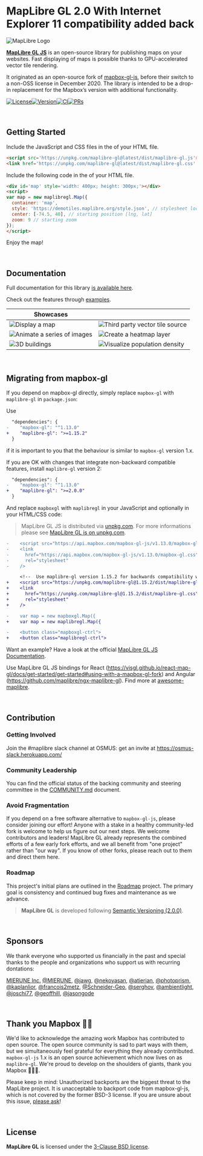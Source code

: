 # MapLibre GL 2.0 With Internet Explorer 11 compatibility added back
![MapLibre Logo](https://maplibre.org/img/maplibre-logo-big.svg)

**[MapLibre GL JS](https://maplibre.org/maplibre-gl-js-docs/api/)** is an open-source library for publishing maps on your websites. Fast displaying of maps is possible thanks to GPU-accelerated vector tile rendering. 

It originated as an open-source fork of [mapbox-gl-js](https://github.com/mapbox/mapbox-gl-js), before their switch to a non-OSS license in December 2020. The library is intended to be a drop-in replacement for the Mapbox’s version with additional functionality.

[![License](https://img.shields.io/badge/License-BSD_3--Clause-blue.svg?style=flat)](LICENSE.txt)[![Version](https://img.shields.io/npm/v/maplibre-gl?style=flat)](https://www.npmjs.com/package/maplibre-gl)[![CI](https://github.com/maplibre/maplibre-gl-js/actions/workflows/ci.yml/badge.svg)](https://github.com/maplibre/maplibre-gl-js/actions/workflows/ci.yml)[![PRs](https://img.shields.io/badge/PRs-welcome-brightgreen.svg?style=flat)](https://opensource.org/licenses/BSD-3-Clause)

<br />

## Getting Started

Include the JavaScript and CSS files in the <head> of your HTML file.

``` html
<script src='https://unpkg.com/maplibre-gl@latest/dist/maplibre-gl.js'></script>
<link href='https://unpkg.com/maplibre-gl@latest/dist/maplibre-gl.css' rel='stylesheet' />
```

Include the following code in the <body> of your HTML file.

``` html
<div id='map' style='width: 400px; height: 300px;'></div>
<script>
var map = new maplibregl.Map({
  container: 'map',
  style: 'https://demotiles.maplibre.org/style.json', // stylesheet location
  center: [-74.5, 40], // starting position [lng, lat]
  zoom: 9 // starting zoom
});
</script>
```

Enjoy the map!

<br />

## Documentation

Full documentation for this library [is available here](https://maplibre.org/maplibre-gl-js-docs/api/).

Check out the features through [examples](https://maplibre.org/maplibre-gl-js-docs/example/).

| Showcases |      |
| ---- | ---- |
|![Display a map](https://maplibre.org/maplibre-gl-js-docs/assets/simple-map-800-22a3f5b6410f543ab214e14f68fb42ec.png)	|![Third party vector tile source](https://maplibre.org/maplibre-gl-js-docs/assets/third-party-800-e047007bba338f6ec7d6cd47abfed279.png)	|
|![Animate a series of images](https://maplibre.org/maplibre-gl-js-docs/assets/animate-images-800-497358611dbe047f300faeb9465aad5f.png)	|![Create a heatmap layer](https://maplibre.org/maplibre-gl-js-docs/assets/heatmap-layer-800-05c0f97ddb6b1a10e84b5064564e86ff.png)	|
|![3D buildings](https://maplibre.org/maplibre-gl-js-docs/assets/3d-buildings-800-bd7885f07050dbbfee7a9bb800ff5ce8.png)	|![Visualize population density](https://maplibre.org/maplibre-gl-js-docs/assets/visualize-population-density-800-6c65712d9ea94eb6d2bd3348a82b9bdf.png)	|

<br />

## Migrating from mapbox-gl

If you depend on mapbox-gl directly, simply replace `mapbox-gl` with `maplibre-gl` in `package.json`:

Use

```diff
  "dependencies": {
-    "mapbox-gl": "^1.13.0"
+    "maplibre-gl": ">=1.15.2"
  }
```

if it is important to you that the behaviour is similar to `mapbox-gl` version 1.x.

If you are OK with changes that integrate non-backward compatible features, install `maplibre-gl` version 2:

```diff
  "dependencies": {
-    "mapbox-gl": "^1.13.0"
+    "maplibre-gl": ">=2.0.0"
  }
```

And replace `mapboxgl` with `maplibregl` in your JavaScript and optionally in your HTML/CSS code:

> MapLibre GL JS is distributed via [unpkg.com](https://unpkg.com). For more informations please see [MapLibre GL is on unpkg.com](./docs/README-unpkg.md#maplibre-gl-on-unpkgcom).

```diff
-    <script src="https://api.mapbox.com/mapbox-gl-js/v1.13.0/mapbox-gl.js"></script>
-    <link
-      href="https://api.mapbox.com/mapbox-gl-js/v1.13.0/mapbox-gl.css"
-      rel="stylesheet"
-    />

     <!--  Use maplibre-gl version 1.15.2 for backwards compatibility with mapbox-gl version 1.x. -->
+    <script src="https://unpkg.com/maplibre-gl@1.15.2/dist/maplibre-gl.js"></script>
+    <link
+      href="https://unpkg.com/maplibre-gl@1.15.2/dist/maplibre-gl.css"
+      rel="stylesheet"
+    />

-    var map = new mapboxgl.Map({
+    var map = new maplibregl.Map({

-    <button class="mapboxgl-ctrl">
+    <button class="maplibregl-ctrl">
```

Want an example? Have a look at the official [MapLibre GL JS Documentation](https://maplibre.org/maplibre-gl-js-docs/example/).

Use MapLibre GL JS bindings for React (https://visgl.github.io/react-map-gl/docs/get-started/get-started#using-with-a-mapbox-gl-fork) and Angular (https://github.com/maplibre/ngx-maplibre-gl). Find more at [awesome-maplibre](https://github.com/maplibre/awesome-maplibre).

<br />

## Contribution

### Getting Involved

Join the #maplibre slack channel at OSMUS: get an invite at https://osmus-slack.herokuapp.com/

### Community Leadership

You can find the official status of the backing community and steering committee in the [COMMUNITY.md](COMMUNITY.md) document.

### Avoid Fragmentation

If you depend on a free software alternative to `mapbox-gl-js`, please consider joining our effort! Anyone with a stake in a healthy community-led fork is welcome to help us figure out our next steps. We welcome contributors and leaders! MapLibre GL already represents the combined efforts of a few early fork efforts, and we all benefit from "one project" rather than "our way". If you know of other forks, please reach out to them and direct them here.

### Roadmap

This project's initial plans are outlined in the [Roadmap](https://github.com/maplibre/maplibre-gl-js/projects/2) project. The primary goal is consistency and continued bug fixes and maintenance as we advance. 

> **MapLibre GL** is developed following [Semantic Versioning (2.0.0)](https://semver.org/spec/v2.0.0.html).

<br />

## Sponsors

We thank everyone who supported us financially in the past and special thanks to the people and organizations who support us with recurring dontations:  

[MIERUNE Inc.](https://www.mierune.co.jp/?lang=en) [@MIERUNE](https://github.com/MIERUNE), [@jawg](https://github.com/jawg), [@nekoyasan](https://github.com/nekoyasan), [@atierian](https://github.com/atierian), [@photoprism](https://github.com/photoprism), [@kaplanlior](https://github.com/kaplanlior), [@francois2metz](https://github.com/francois2metz), [@Schneider-Geo](https://github.com/Schneider-Geo), [@serghov](https://github.com/serghov), [@ambientlight](https://github.com/ambientlight), [@joschi77](https://github.com/joschi77), [@geoffhill](https://github.com/geoffhill), [@jasongode](https://github.com/jasongode)

<br />

## Thank you Mapbox 🙏🏽

We'd like to acknowledge the amazing work Mapbox has contributed to open source. The open source community is sad to part ways with them, but we simultaneously feel grateful for everything they already contributed. `mapbox-gl-js` 1.x is an open source achievement which now lives on as `maplibre-gl`. We're proud to develop on the shoulders of giants, thank you Mapbox 🙇🏽‍♀️.

Please keep in mind: Unauthorized backports are the biggest threat to the MapLibre project. It is unacceptable to backport code from mapbox-gl-js, which is not covered by the former BSD-3 license. If you are unsure about this issue, [please ask](https://github.com/maplibre/maplibre-gl-js/discussions)!

<br />

## License

**MapLibre GL** is licensed under the [3-Clause BSD license](./LICENSE.txt).
